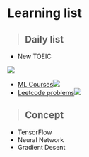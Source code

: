 # **Learning list**

> ## Daily list
* New TOEIC

![](https://i.imgur.com/p2gI83a.jpg)
* [ML Courses](https://speech.ee.ntu.edu.tw/~tlkagk/courses_ML19.html)![](https://i.imgur.com/l7RvVRc.jpg)
* [Leetcode problems](https://leetcode.com/problemset/all/)![](https://i.imgur.com/cJ00yiF.png)


> ## Concept
* TensorFlow
* Neural Network
* Gradient Desent

